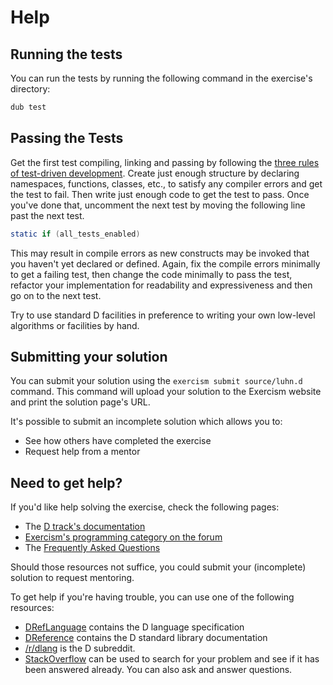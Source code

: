 # Help

## Running the tests

You can run the tests by running the following command in the exercise's directory:

```bash
dub test
```

## Passing the Tests

Get the first test compiling, linking and passing by following the [three
rules of test-driven development](http://butunclebob.com/ArticleS.UncleBob.TheThreeRulesOfTdd).
Create just enough structure by declaring namespaces, functions, classes,
etc., to satisfy any compiler errors and get the test to fail. Then write
just enough code to get the test to pass. Once you've done that,
uncomment the next test by moving the following line past the next test.

```D
static if (all_tests_enabled)
```

This may result in compile errors as new constructs may be invoked that
you haven't yet declared or defined. Again, fix the compile errors minimally
to get a failing test, then change the code minimally to pass the test,
refactor your implementation for readability and expressiveness and then
go on to the next test.

Try to use standard D facilities in preference to writing your own
low-level algorithms or facilities by hand.

## Submitting your solution

You can submit your solution using the `exercism submit source/luhn.d` command.
This command will upload your solution to the Exercism website and print the solution page's URL.

It's possible to submit an incomplete solution which allows you to:

- See how others have completed the exercise
- Request help from a mentor

## Need to get help?

If you'd like help solving the exercise, check the following pages:

- The [D track's documentation](https://exercism.org/docs/tracks/d)
- [Exercism's programming category on the forum](https://forum.exercism.org/c/programming/5)
- The [Frequently Asked Questions](https://exercism.org/docs/using/faqs)

Should those resources not suffice, you could submit your (incomplete) solution to request mentoring.

To get help if you're having trouble, you can use one of the following resources:

- [DRefLanguage](https://dlang.org/spec/spec.html) contains the D language specification
- [DReference](https://dlang.org/phobos/index.html) contains the D standard library documentation
- [/r/dlang](https://www.reddit.com/r/dlang) is the D subreddit.
- [StackOverflow](http://stackoverflow.com/questions/tagged/d) can be used to search for your problem and see if it has been answered already. You can also ask and answer questions.